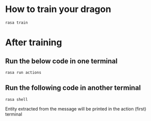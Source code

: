 # How to train your dragon

```
rasa train
```

# After training
## Run the below code in one terminal

```
rasa run actions
```

## Run the following code in another terminal

```
rasa shell
```

Entity extracted from the message will be printed in the action (first) terminal